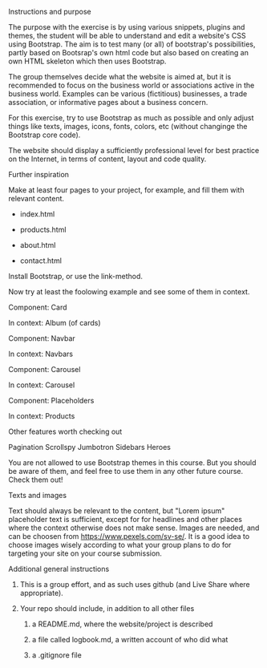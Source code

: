 Instructions and purpose


The purpose with the exercise is by using various snippets, plugins and themes, the student will be able to understand and edit a website's CSS using Bootstrap. The aim is to test many  (or all) of bootstrap's possibilities, partly based on Bootsrap's own html code but also based on creating an own HTML skeleton which then uses Bootstrap.



The group themselves decide what the website is aimed at, but it is recommended to focus on the business world or associations active in the business world. Examples can be various (fictitious) businesses, a trade association, or informative pages about a business concern.



For this exercise, try to use Bootstrap as much as possible and only adjust things like texts, images, icons, fonts, colors, etc (without changinge the Bootstrap core code).



The website should display a sufficiently professional level for best practice on the Internet, in terms of content, layout and code quality.



Further inspiration


Make at least four pages to your project, for example, and fill them with relevant content.

- index.html

- products.html

- about.html

- contact.html



Install Bootstrap, or use the link-method.



Now try at least the foolowing example and see some of them in context.



Component: Card

In context: Album (of cards)



Component: Navbar

In context: Navbars



Component: Carousel

In context: Carousel



Component: Placeholders

In context: Products



Other features worth checking out

Pagination
Scrollspy
Jumbotron
Sidebars
Heroes


You are not allowed to use Bootstrap themes in this course. But you should be aware of them, and feel free to use them in any other future course. Check them out!



Texts and images


Text should always be relevant to the content, but "Lorem ipsum" placeholder text is sufficient, except for for headlines and other places where the context otherwise does not make sense. Images are needed, and can be choosen from https://www.pexels.com/sv-se/. It is a good idea to choose images wisely according to what your group plans to do for targeting your site on your course submission.



Additional general instructions


1. This is a group effort, and as such uses github (and Live Share where appropriate).

2. Your repo should include, in addition to all other files

    1. a README.md, where the website/project is described

    2. a file called logbook.md, a written account of who did what

    3. a .gitignore file
